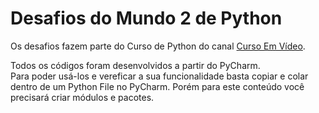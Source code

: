 # Desafios do Mundo 2 de Python

Os desafios fazem parte do Curso de Python do canal <a href="https://www.youtube.com/c/CursoemV%C3%ADdeo">Curso Em Vídeo</a>.

Todos os códigos foram desenvolvidos a partir do PyCharm. <br>
Para poder usá-los e vereficar a sua funcionalidade basta copiar e colar dentro de um Python File no PyCharm. Porém para este conteúdo você precisará criar módulos e pacotes.
